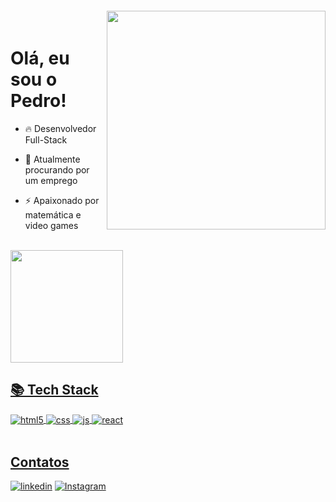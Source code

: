  <img align="right" width="350px" style="margin-top:-20px" src="https://github.com/peddroccas/peddroccas/assets/78878140/37c202bb-358a-427b-8502-e61eb1685980">
 <h1 align="left"> Olá, eu sou o Pedro!</h1> 

- 🔥 Desenvolvedor Full-Stack

- 🔭 Atualmente procurando por um emprego

- ⚡ Apaixonado por matemática e video games 

<br>

<div>
<a href="https://github.com/peddroccas">
<img loading="lazy" height="180em" src="https://github-readme-stats.vercel.app/api?username=peddroccas&show_icons=true&theme=dracula&include_all_commits=true&count_private=true"/>
</div>
  
 ## 📚 Tech Stack

<div style="display: inline_block">
  <img align="center" alt="html5" src="https://img.shields.io/badge/HTML5-E34F26?style=for-the-badge&logo=html5&logoColor=white" />
  <img align="center" alt="css" src="https://img.shields.io/badge/CSS3-1572B6?style=for-the-badge&logo=css3&logoColor=white" />
  <img align="center" alt="js" src="https://img.shields.io/badge/JavaScript-F7DF1E?style=for-the-badge&logo=javascript&logoColor=black" />
  <img align="center" alt="react" src="https://img.shields.io/badge/React-20232A?style=for-the-badge&logo=react&logoColor=61DAFB" />

  
</div><br/>




## Contatos
[![linkedin](https://img.shields.io/badge/linkedin-0A66C2?style=for-the-badge&logo=linkedin&logoColor=white)](https://www.linkedin.com/in/peddroccas)
[![Instagram](https://img.shields.io/badge/Instagram-E4405F?style=for-the-badge&logo=instagram&logoColor=white)](https://www.instagram.com/pedroabernardes/)








